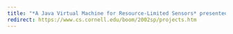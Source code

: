 ```yaml
---
title: "*A Java Virtual Machine for Resource-Limited Sensors* presented at Cornell Bits On Our Minds"
redirect: https://www.cs.cornell.edu/boom/2002sp/projects.htm
---
```


